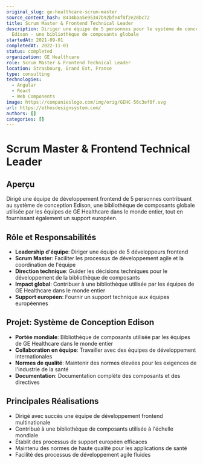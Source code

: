 ```yaml
---
original_slug: ge-healthcare-scrum-master
source_content_hash: 8434baa5e95347b92bfe4f8f2e28bc72
title: Scrum Master & Frontend Technical Leader
description: Diriger une équipe de 5 personnes pour le système de conception
  Edison - une bibliothèque de composants globale
startedAt: 2021-09-01
completedAt: 2022-11-01
status: completed
organization: GE Healthcare
role: Scrum Master & Frontend Technical Leader
location: Strasbourg, Grand Est, France
type: consulting
technologies:
  - Angular
  - React
  - Web Components
image: https://companieslogo.com/img/orig/GEHC-56c3ef0f.svg
url: https://ethosdesignsystem.com/
authors: []
categories: []
---
```


# Scrum Master & Frontend Technical Leader

## Aperçu

Dirigé une équipe de développement frontend de 5 personnes contribuant au système de conception Edison, une bibliothèque de composants globale utilisée par les équipes de GE Healthcare dans le monde entier, tout en fournissant également un support européen.

## Rôle et Responsabilités

- **Leadership d'équipe**: Diriger une équipe de 5 développeurs frontend
- **Scrum Master**: Faciliter les processus de développement agile et la coordination de l'équipe
- **Direction technique**: Guider les décisions techniques pour le développement de la bibliothèque de composants
- **Impact global**: Contribuer à une bibliothèque utilisée par les équipes de GE Healthcare dans le monde entier
- **Support européen**: Fournir un support technique aux équipes européennes

## Projet: Système de Conception Edison

- **Portée mondiale**: Bibliothèque de composants utilisée par les équipes de GE Healthcare dans le monde entier
- **Collaboration en équipe**: Travailler avec des équipes de développement internationales
- **Normes de qualité**: Maintenir des normes élevées pour les exigences de l'industrie de la santé
- **Documentation**: Documentation complète des composants et des directives

## Principales Réalisations

- Dirigé avec succès une équipe de développement frontend multinationale
- Contribué à une bibliothèque de composants utilisée à l'échelle mondiale
- Établit des processus de support européen efficaces
- Maintenu des normes de haute qualité pour les applications de santé
- Facilité des processus de développement agile fluides
